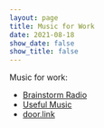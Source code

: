 ```yaml
---
layout: page
title: Music for Work
date: 2021-08-18
show_date: false
show_title: false
---
```


Music for work:

- [Brainstorm Radio](https://brainstormradio.org)
- [Useful Music](https://soundcloud.com/cargocollective)
- [door.link](https://www.door.link/)